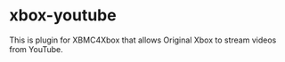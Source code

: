 # xbox-youtube
This is plugin for XBMC4Xbox that allows Original Xbox to stream videos from YouTube.
